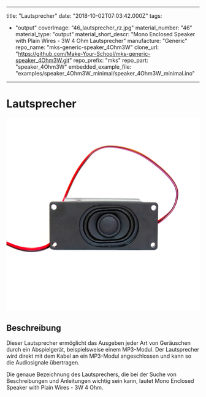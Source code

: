 
---
title: "Lautsprecher"
date: "2018-10-02T07:03:42.000Z"
tags: 
  - "output"
coverImage: "46_lautsprecher_rz.jpg"
material_number: "46"
material_type: "output"
material_short_descr: "Mono Enclosed Speaker with Plain Wires - 3W 4 Ohm Lautsprecher"
manufacture: "Generic"
repo_name: "mks-generic-speaker_4Ohm3W"
clone_url: "https://github.com/Make-Your-School/mks-generic-speaker_4Ohm3W.git"
repo_prefix: "mks"
repo_part: "speaker_4Ohm3W"
embedded_example_file: "examples/speaker_4Ohm3W_minimal/speaker_4Ohm3W_minimal.ino"
---


# Lautsprecher

![Lautsprecher](./46_lautsprecher_rz.jpg)

## Beschreibung
Dieser Lautsprecher ermöglicht das Ausgeben jeder Art von Geräuschen durch ein Abspielgerät, beispielsweise einem MP3-Modul. Der Lautsprecher wird direkt mit dem Kabel an ein MP3-Modul angeschlossen und kann so die Audiosignale übertragen.

Die genaue Bezeichnung des Lautsprechers, die bei der Suche von Beschreibungen und Anleitungen wichtig sein kann, lautet Mono Enclosed Speaker with Plain Wires - 3W 4 Ohm.

<!-- infolist -->



